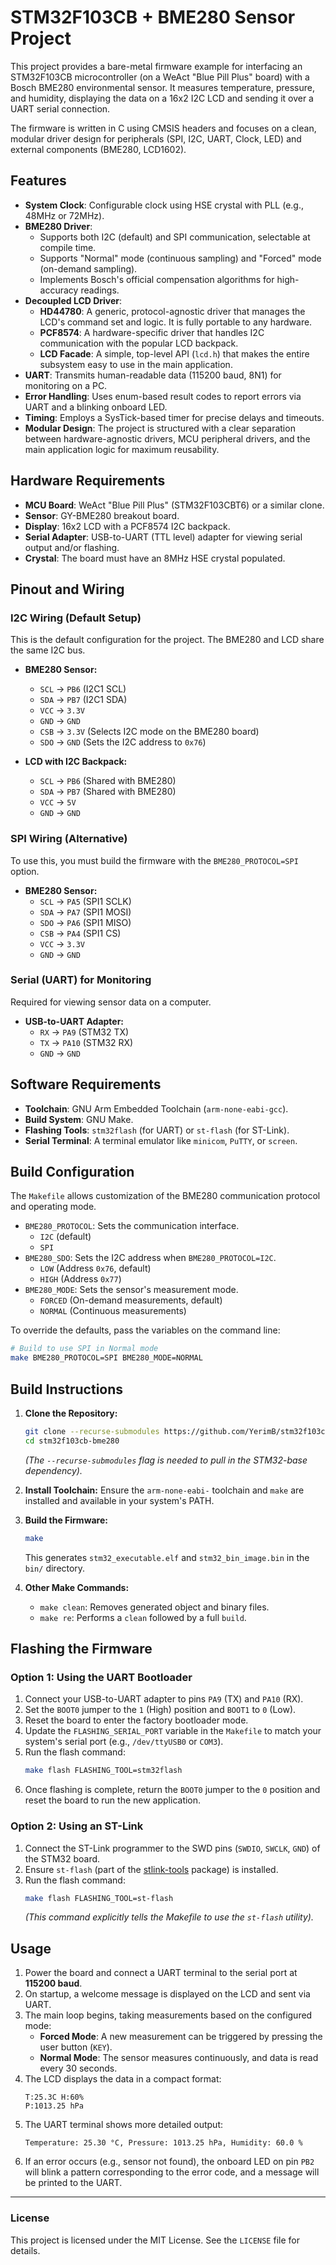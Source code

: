 # STM32F103CB + BME280 Sensor Project

This project provides a bare-metal firmware example for interfacing an STM32F103CB microcontroller (on a WeAct "Blue Pill Plus" board) with a Bosch BME280 environmental sensor. It measures temperature, pressure, and humidity, displaying the data on a 16x2 I2C LCD and sending it over a UART serial connection.

The firmware is written in C using CMSIS headers and focuses on a clean, modular driver design for peripherals (SPI, I2C, UART, Clock, LED) and external components (BME280, LCD1602).

## Features

-   **System Clock**: Configurable clock using HSE crystal with PLL (e.g., 48MHz or 72MHz).
-   **BME280 Driver**:
    -   Supports both I2C (default) and SPI communication, selectable at compile time.
    -   Supports "Normal" mode (continuous sampling) and "Forced" mode (on-demand sampling).
    -   Implements Bosch's official compensation algorithms for high-accuracy readings.
-   **Decoupled LCD Driver**:
    -   **HD44780**: A generic, protocol-agnostic driver that manages the LCD's command set and logic. It is fully portable to any hardware.
    -   **PCF8574**: A hardware-specific driver that handles I2C communication with the popular LCD backpack.
    -   **LCD Facade**: A simple, top-level API (`lcd.h`) that makes the entire subsystem easy to use in the main application.
-   **UART**: Transmits human-readable data (115200 baud, 8N1) for monitoring on a PC.
-   **Error Handling**: Uses enum-based result codes to report errors via UART and a blinking onboard LED.
-   **Timing**: Employs a SysTick-based timer for precise delays and timeouts.
-   **Modular Design**: The project is structured with a clear separation between hardware-agnostic drivers, MCU peripheral drivers, and the main application logic for maximum reusability.

## Hardware Requirements

-   **MCU Board**: WeAct "Blue Pill Plus" (STM32F103CBT6) or a similar clone.
-   **Sensor**: GY-BME280 breakout board.
-   **Display**: 16x2 LCD with a PCF8574 I2C backpack.
-   **Serial Adapter**: USB-to-UART (TTL level) adapter for viewing serial output and/or flashing.
-   **Crystal**: The board must have an 8MHz HSE crystal populated.

## Pinout and Wiring

### I2C Wiring (Default Setup)

This is the default configuration for the project. The BME280 and LCD share the same I2C bus.

-   **BME280 Sensor:**
    -   `SCL` -> `PB6` (I2C1 SCL)
    -   `SDA` -> `PB7` (I2C1 SDA)
    -   `VCC` -> `3.3V`
    -   `GND` -> `GND`
    -   `CSB` -> `3.3V` (Selects I2C mode on the BME280 board)
    -   `SDO` -> `GND` (Sets the I2C address to `0x76`)

-   **LCD with I2C Backpack:**
    -   `SCL` -> `PB6` (Shared with BME280)
    -   `SDA` -> `PB7` (Shared with BME280)
    -   `VCC` -> `5V`
    -   `GND` -> `GND`

### SPI Wiring (Alternative)

To use this, you must build the firmware with the `BME280_PROTOCOL=SPI` option.

-   **BME280 Sensor:**
    -   `SCL`  -> `PA5` (SPI1 SCLK)
    -   `SDA`  -> `PA7` (SPI1 MOSI)
    -   `SDO`  -> `PA6` (SPI1 MISO)
    -   `CSB`  -> `PA4` (SPI1 CS)
    -   `VCC`  -> `3.3V`
    -   `GND`  -> `GND`

### Serial (UART) for Monitoring

Required for viewing sensor data on a computer.

-   **USB-to-UART Adapter:**
    -   `RX` -> `PA9` (STM32 TX)
    -   `TX` -> `PA10` (STM32 RX)
    -   `GND` -> `GND`

## Software Requirements

-   **Toolchain**: GNU Arm Embedded Toolchain (`arm-none-eabi-gcc`).
-   **Build System**: GNU Make.
-   **Flashing Tools**: `stm32flash` (for UART) or `st-flash` (for ST-Link).
-   **Serial Terminal**: A terminal emulator like `minicom`, `PuTTY`, or `screen`.

## Build Configuration

The `Makefile` allows customization of the BME280 communication protocol and operating mode.

-   `BME280_PROTOCOL`: Sets the communication interface.
    -   `I2C` (default)
    -   `SPI`
-   `BME280_SDO`: Sets the I2C address when `BME280_PROTOCOL=I2C`.
    -   `LOW` (Address `0x76`, default)
    -   `HIGH` (Address `0x77`)
-   `BME280_MODE`: Sets the sensor's measurement mode.
    -   `FORCED` (On-demand measurements, default)
    -   `NORMAL` (Continuous measurements)

To override the defaults, pass the variables on the command line:
```bash
# Build to use SPI in Normal mode
make BME280_PROTOCOL=SPI BME280_MODE=NORMAL
```

## Build Instructions

1.  **Clone the Repository:**
    ```bash
    git clone --recurse-submodules https://github.com/YerimB/stm32f103cb-bme280.git
    cd stm32f103cb-bme280
    ```
    *(The `--recurse-submodules` flag is needed to pull in the STM32-base dependency).*

2.  **Install Toolchain:**
    Ensure the `arm-none-eabi-` toolchain and `make` are installed and available in your system's PATH.

3.  **Build the Firmware:**
    ```bash
    make
    ```
    This generates `stm32_executable.elf` and `stm32_bin_image.bin` in the `bin/` directory.

4.  **Other Make Commands:**
    -   `make clean`: Removes generated object and binary files.
    -   `make re`: Performs a `clean` followed by a full `build`.

## Flashing the Firmware

### Option 1: Using the UART Bootloader

1.  Connect your USB-to-UART adapter to pins `PA9` (TX) and `PA10` (RX).
2.  Set the `BOOT0` jumper to the `1` (High) position and `BOOT1` to `0` (Low).
3.  Reset the board to enter the factory bootloader mode.
4.  Update the `FLASHING_SERIAL_PORT` variable in the `Makefile` to match your system's serial port (e.g., `/dev/ttyUSB0` or `COM3`).
5.  Run the flash command:
    ```bash
    make flash FLASHING_TOOL=stm32flash
    ```
6.  Once flashing is complete, return the `BOOT0` jumper to the `0` position and reset the board to run the new application.

### Option 2: Using an ST-Link

1.  Connect the ST-Link programmer to the SWD pins (`SWDIO`, `SWCLK`, `GND`) of the STM32 board.
2.  Ensure `st-flash` (part of the [stlink-tools](https://github.com/stlink-org/stlink) package) is installed.
3.  Run the flash command:
    ```bash
    make flash FLASHING_TOOL=st-flash
    ```
    *(This command explicitly tells the Makefile to use the `st-flash` utility).*

## Usage

1.  Power the board and connect a UART terminal to the serial port at **115200 baud**.
2.  On startup, a welcome message is displayed on the LCD and sent via UART.
3.  The main loop begins, taking measurements based on the configured mode:
    -   **Forced Mode**: A new measurement can be triggered by pressing the user button (`KEY`).
    -   **Normal Mode**: The sensor measures continuously, and data is read every 30 seconds.
4.  The LCD displays the data in a compact format:
    ```
    T:25.3C H:60%
    P:1013.25 hPa
    ```
5.  The UART terminal shows more detailed output:
    ```
    Temperature: 25.30 °C, Pressure: 1013.25 hPa, Humidity: 60.0 %
    ```
6.  If an error occurs (e.g., sensor not found), the onboard LED on pin `PB2` will blink a pattern corresponding to the error code, and a message will be printed to the UART.

---

### License

This project is licensed under the MIT License. See the `LICENSE` file for details.
